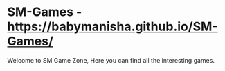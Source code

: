 # SM-Games - https://babymanisha.github.io/SM-Games/
Welcome to SM Game Zone, Here you can find all the interesting games.
